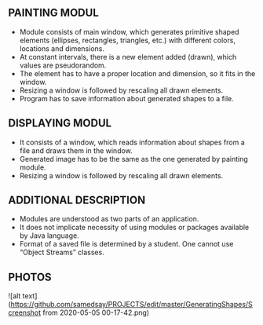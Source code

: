 ## **PAINTING MODUL**

  * Module consists of main window, which generates primitive shaped elements (ellipses, rectangles, triangles, etc.) with            different colors, locations and dimensions.
  * At constant intervals, there is a new element added (drawn), which values are pseudorandom. 
  * The element has to have a proper location and dimension, so it fits in the window.
  * Resizing a window is followed by rescaling all drawn elements.
  * Program has to save information about generated shapes to a file.
  
## **DISPLAYING MODUL**

  * It consists of a window, which reads information about shapes from a file and draws them in the window. 
  * Generated image has to be the same as the one generated by painting module.
  * Resizing a window is followed by rescaling all drawn elements.

## **ADDITIONAL DESCRIPTION**

  * Modules are understood as two parts of an application. 
  * It does not implicate necessity of using modules or packages available by Java language.
  * Format of a saved file is determined by a student. One cannot use “Object Streams” classes.

## **PHOTOS**

 ![alt text](https://github.com/samedsay/PROJECTS/edit/master/GeneratingShapes/Screenshot from 2020-05-05 00-17-42.png)
